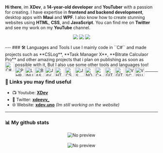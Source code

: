 **Hi there**, im **XDev**, a **14-year-old developer** and **YouTuber** with a passion for creating. I have expertise in **frontend and backend development**, desktop apps with **Maui** and **WPF**. I also know how to create stunning websites using **HTML**, **CSS**, and **JavaScript**. You can find me on **Twitter** and see my work on my **YouTube** channel.


<p align="center">
  <a href="https://xdev.uno/itch"><img src="https://img.shields.io/badge/Itch-%23FF0B34.svg?style=for-the-badge&logo=Itch.io&logoColor=white"></a>
  <a href="https://xdev.uno/yt"><img src="https://img.shields.io/badge/YouTube-%23FF0000.svg?style=for-the-badge&logo=YouTube&logoColor=white"></a>
  <a href="https://xdev.uno/twitter"><img src="https://img.shields.io/badge/Twitter-%231DA1F2.svg?style=for-the-badge&logo=Twitter&logoColor=white"></a>
</p>
---
### 🛠️ Languages and Tools I use
I mainly code in ``C#`` and made projects such as **CSLog**, **Task Manager X**, **Bitrate Calculaor Pro** and other amazing projects that i plan on publishing as soon as possible with it, But I also use some other tools and languages too!


<img align="left" alt="C#" width="30px" src="https://cdn.jsdelivr.net/gh/devicons/devicon/icons/csharp/csharp-original.svg" />
<img align="left" alt="PHP" width="30px" src="https://cdn.jsdelivr.net/gh/devicons/devicon/icons/php/php-original.svg" />
<img align="left" alt="LINUX" width="30px" src="https://cdn.jsdelivr.net/gh/devicons/devicon/icons/linux/linux-original.svg" />
<img align="left" alt="BASH" width="30px" src="https://cdn.jsdelivr.net/gh/devicons/devicon/icons/bash/bash-original.svg" />
<img align="left" alt="JAVA" width="30px" src="https://cdn.jsdelivr.net/gh/devicons/devicon/icons/java/java-original-wordmark.svg" />
<img align="left" alt="HTML" width="30px" src="https://cdn.jsdelivr.net/gh/devicons/devicon/icons/html5/html5-original.svg" />
<img align="left" alt="CSS" width="30px" src="https://cdn.jsdelivr.net/gh/devicons/devicon/icons/css3/css3-original.svg" />
<img align="left" alt="JS" width="30px" src="https://cdn.jsdelivr.net/gh/devicons/devicon/icons/javascript/javascript-original.svg" />
<img align="left" alt="NODEJS" width="30px" src="https://cdn.jsdelivr.net/gh/devicons/devicon/icons/nodejs/nodejs-original.svg" />
<img align="left" alt="C++" width="30px" src="https://cdn.jsdelivr.net/gh/devicons/devicon/icons/cplusplus/cplusplus-original.svg" />
<img align="left" alt="GITHUB" width="30px" src="https://cdn.jsdelivr.net/gh/devicons/devicon/icons/github/github-original-wordmark.svg" />
<img align="left" alt="GIT" width="30px" src="https://cdn.jsdelivr.net/gh/devicons/devicon/icons/git/git-original.svg" />
<img align="left" alt="VSCODE" width="30px" src="https://cdn.jsdelivr.net/gh/devicons/devicon/icons/vscode/vscode-original.svg" />
<img align="left" alt="VISUAL" width="30px" src="https://cdn.jsdelivr.net/gh/devicons/devicon/icons/visualstudio/visualstudio-plain.svg" />
<br>


---
### 🔗 Links you may find useful
- 📺 Youtube: [**XDev**](https://xdev.uno/yt)
- 🧵 Twitter:  [**xdeevv_**](https://xdev.uno/twitter)
- 🌐 Website: [**xdev.uno**](https://xdev.uno) *(Im still working on the website)*


---
### 📊 My github stats

<p align="center">
  <img src="https://github-readme-stats.vercel.app/api?username=xdeevv&show_icons=true&theme=transparent" alt="No preview">
  <br> <br>
  <img src="https://github-readme-stats.vercel.app/api/top-langs/?username=xdeevv&layout=compact&theme=dark" alt="No preview">
</p>

